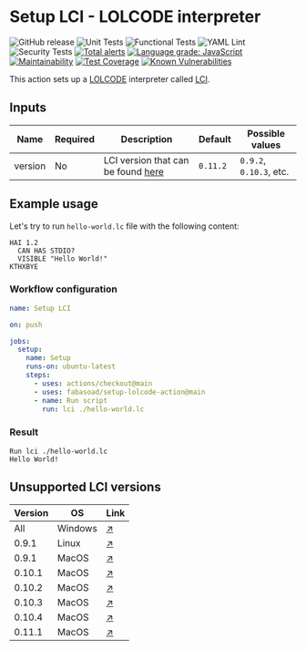 # Setup LCI - LOLCODE interpreter

![GitHub release](https://img.shields.io/github/v/release/fabasoad/setup-lolcode-action?include_prereleases) ![Unit Tests](https://github.com/fabasoad/setup-lolcode-action/workflows/Unit%20Tests/badge.svg) ![Functional Tests](https://github.com/fabasoad/setup-lolcode-action/workflows/Functional%20Tests/badge.svg) ![YAML Lint](https://github.com/fabasoad/setup-lolcode-action/workflows/YAML%20Lint/badge.svg) ![Security Tests](https://github.com/fabasoad/setup-lolcode-action/workflows/Security%20Tests/badge.svg) [![Total alerts](https://img.shields.io/lgtm/alerts/g/fabasoad/setup-lolcode-action.svg?logo=lgtm&logoWidth=18)](https://lgtm.com/projects/g/fabasoad/setup-lolcode-action/alerts/) [![Language grade: JavaScript](https://img.shields.io/lgtm/grade/javascript/g/fabasoad/setup-lolcode-action.svg?logo=lgtm&logoWidth=18)](https://lgtm.com/projects/g/fabasoad/setup-lolcode-action/context:javascript) [![Maintainability](https://api.codeclimate.com/v1/badges/7c26e57f2c17d638150d/maintainability)](https://codeclimate.com/github/fabasoad/setup-lolcode-action/maintainability) [![Test Coverage](https://api.codeclimate.com/v1/badges/7c26e57f2c17d638150d/test_coverage)](https://codeclimate.com/github/fabasoad/setup-lolcode-action/test_coverage) [![Known Vulnerabilities](https://snyk.io/test/github/fabasoad/setup-lolcode-action/badge.svg?targetFile=package.json)](https://snyk.io/test/github/fabasoad/setup-lolcode-action?targetFile=package.json)

This action sets up a [LOLCODE](http://www.lolcode.org/) interpreter called [LCI](https://github.com/justinmeza/lci).

## Inputs

| Name    | Required | Description                                                                      | Default   | Possible values          |
|---------|----------|----------------------------------------------------------------------------------|-----------|--------------------------|
| version | No       | LCI version that can be found [here](https://github.com/justinmeza/lci/releases) | `0.11.2`  | `0.9.2`, `0.10.3`, etc.  |

## Example usage

Let's try to run `hello-world.lc` file with the following content:

```cobol
HAI 1.2
  CAN HAS STDIO?
  VISIBLE "Hello World!"
KTHXBYE
```

### Workflow configuration

```yaml
name: Setup LCI

on: push

jobs:
  setup:
    name: Setup
    runs-on: ubuntu-latest
    steps:
      - uses: actions/checkout@main
      - uses: fabasoad/setup-lolcode-action@main
      - name: Run script
        run: lci ./hello-world.lc
```

### Result

```shell
Run lci ./hello-world.lc
Hello World!
```

## Unsupported LCI versions

| Version | OS      | Link                                                                                |
|---------|---------|-------------------------------------------------------------------------------------|
| All     | Windows | [&#x2197;](https://github.com/justinmeza/lci/issues/44)                             |
| 0.9.1   | Linux   | [&#x2197;](https://github.com/fabasoad/setup-lolcode-action/actions/runs/389983860) |
| 0.9.1   | MacOS   | [&#x2197;](https://github.com/fabasoad/setup-lolcode-action/actions/runs/389997992) |
| 0.10.1  | MacOS   | [&#x2197;](https://github.com/fabasoad/setup-lolcode-action/actions/runs/389991819) |
| 0.10.2  | MacOS   | [&#x2197;](https://github.com/fabasoad/setup-lolcode-action/actions/runs/390000387) |
| 0.10.3  | MacOS   | [&#x2197;](https://github.com/fabasoad/setup-lolcode-action/actions/runs/390006821) |
| 0.10.4  | MacOS   | [&#x2197;](https://github.com/fabasoad/setup-lolcode-action/actions/runs/390009999) |
| 0.11.1  | MacOS   | [&#x2197;](https://github.com/fabasoad/setup-lolcode-action/actions/runs/390014038) |
